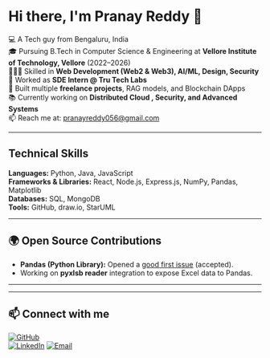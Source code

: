 # Hi there, I'm Pranay Reddy 👋

💻 A Tech guy from Bengaluru, India  
🎓 Pursuing B.Tech in Computer Science & Engineering at **Vellore Institute of Technology, Vellore** (2022–2026)  
👨🏻‍💻 Skilled in **Web Development (Web2 & Web3), AI/ML, Design, Security**  
💼 Worked as **SDE Intern @ Tru Tech Labs**  
🚀 Built multiple **freelance projects**, RAG models, and Blockchain DApps  
📚 Currently working on **Distributed Cloud , Security, and Advanced Systems**  
📫 Reach me at: [pranayreddy056@gmail.com](mailto:pranayreddy056@gmail.com) 

---

## Technical Skills

**Languages:** Python, Java, JavaScript  
**Frameworks & Libraries:** React, Node.js, Express.js, NumPy, Pandas, Matplotlib  
**Databases:** SQL, MongoDB  
**Tools:** GitHub, draw.io, StarUML  

---


## 🌍 Open Source Contributions

- **Pandas (Python Library):** Opened a [good first issue](https://github.com/pandas-dev/pandas/issues/61539) (accepted).  
- Working on **pyxlsb reader** integration to expose Excel data to Pandas.  

---



---

## 📫 Connect with me

[![GitHub](https://img.shields.io/badge/GitHub-000?logo=github&logoColor=white)](https://github.com/pranay-sa)  
[![LinkedIn](https://img.shields.io/badge/LinkedIn-blue?logo=linkedin&logoColor=white)](https://www.linkedin.com/in/pranay-reddy-40747b276/) 
[![Email](https://img.shields.io/badge/Email-red?logo=gmail&logoColor=white)](mailto:pranayreddy056@gmail.com)  
